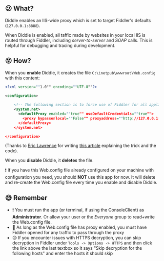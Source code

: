 ## :confused: What?

Diddle enables an IIS-wide proxy which is set to target Fiddler's defaults (`127.0.0.1:8888`).

When Diddle is enabled, all taffic made by websites in your local IIS is routed through Fiddler, including _server-to-server_ and _SOAP_ calls. This is helpful for debugging and tracing during development.

## :dizzy_face: How?

When you **enable** Diddle, it creates the file `C:\inetpub\wwwroot\Web.config` with this content:

```xml
<?xml version=""1.0"" encoding=""UTF-8""?>

<configuration>
   
    <!-- The following section is to force use of Fiddler for all applications, including those running in service accounts -->
    <system.net>
      <defaultProxy enabled=""true"" useDefaultCredentials=""true"">
        <proxy bypassonlocal=""False"" proxyaddress=""http://127.0.0.1:8888"" usesystemdefault=""False""/>
      </defaultProxy>
    </system.net>

</configuration>
```
(Thanks to [Eric Lawrence](https://www.telerik.com/blogs/author/eric-lawrence) for writing [this article](https://www.telerik.com/blogs/capturing-traffic-from-.net-services-with-fiddler) explaining the trick and the code).

When you **disable** Diddle, it **deletes** the file.

:exclamation: If you have this Web.config file already configured on your machine with configuration you need, you should **NOT** use this app for now. It will delete and re-create the Web.config file every time you enable and disable Diddle.

## :sweat_smile: Remember

- :exclamation: You must run the app (or terminal, if using the ConsoleClient) as **Administrator**. Or allow your user or the _Everyone_ group to read+write the Web.config file. 
- :vertical_traffic_light: As long as the Web.config file has proxy enabled, you must have Fiddler opened for any traffic to pass through the proxy
- :persevere: If you encounter issues with HTTPS decryption, you can skip decryption in Fiddler under `Tools -> Options -> HTTPS` and then click the link above the last textbox so it says "Skip decryption for the following hosts" and enter the hosts it should skip